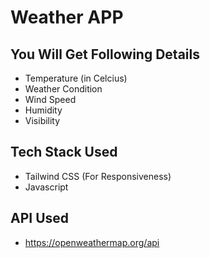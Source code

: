 # Weather APP

## You Will Get Following Details

- Temperature (in Celcius)
- Weather Condition  
- Wind Speed  
- Humidity
- Visibility

## Tech Stack Used

- Tailwind CSS (For Responsiveness)
- Javascript

## API Used

- <https://openweathermap.org/api>